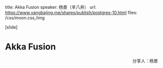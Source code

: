 title: Akka Fusion
speaker: 杨景（羊八井）
url: https://www.yangbajing.me/shares/publish/postgres-10.html
files: /css/moon.css,/img

[slide]

# Akka Fusion
<p style="text-align:right">分享人：杨景</p>

